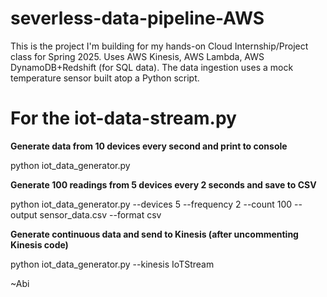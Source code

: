 # severless-data-pipeline-AWS
This is the project I'm building for my hands-on Cloud Internship/Project class for Spring 2025. Uses AWS Kinesis, AWS Lambda, AWS DynamoDB+Redshift (for SQL data).
The data ingestion uses a mock temperature sensor built atop a Python script.

# For the iot-data-stream.py

**Generate data from 10 devices every second and print to console**

python iot_data_generator.py

**Generate 100 readings from 5 devices every 2 seconds and save to CSV**

python iot_data_generator.py --devices 5 --frequency 2 --count 100 --output sensor_data.csv --format csv

**Generate continuous data and send to Kinesis (after uncommenting Kinesis code)**

python iot_data_generator.py --kinesis IoTStream


~Abi
